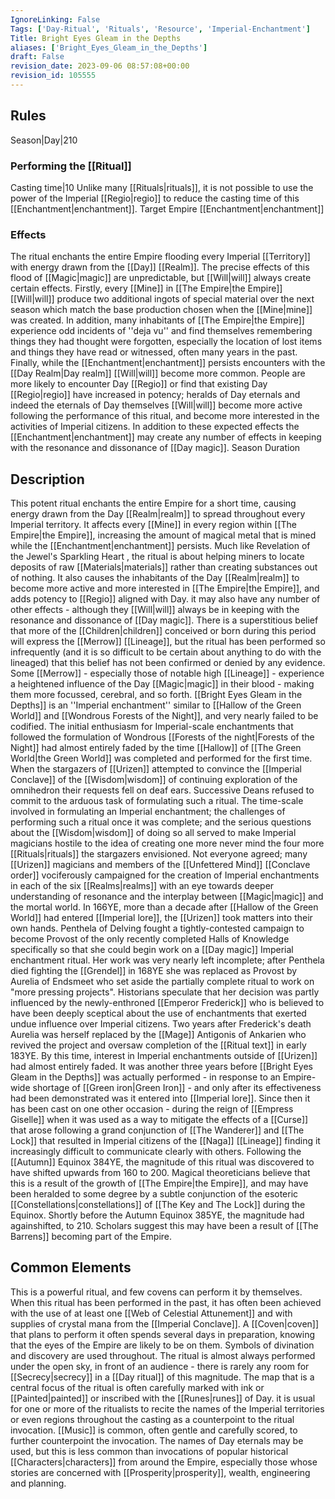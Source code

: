 ```yaml
---
IgnoreLinking: False
Tags: ['Day-Ritual', 'Rituals', 'Resource', 'Imperial-Enchantment']
Title: Bright Eyes Gleam in the Depths
aliases: ['Bright_Eyes_Gleam_in_the_Depths']
draft: False
revision_date: 2023-09-06 08:57:08+00:00
revision_id: 105555
---
```


## Rules
Season|Day|210 
### Performing the [[Ritual]]
Casting time|10 Unlike many [[Rituals|rituals]], it is not possible to use the power of the Imperial [[Regio|regio]] to reduce the casting time of this [[Enchantment|enchantment]].
Target Empire
[[Enchantment|enchantment]]
### Effects
The ritual enchants the entire Empire flooding every Imperial [[Territory]] with energy drawn from the [[Day]] [[Realm]]. The precise effects of this flood of [[Magic|magic]] are unpredictable, but [[Will|will]] always create certain effects. 
Firstly, every [[Mine]] in [[The Empire|the Empire]] [[Will|will]] produce two additional ingots of special material over the next season which match the base production chosen when the [[Mine|mine]] was created.
In addition, many inhabitants of [[The Empire|the Empire]] experience odd incidents of ''deja vu'' and find themselves remembering things they had thought were forgotten, especially the location of lost items and things they have read or witnessed, often many years in the past.
Finally, while the [[Enchantment|enchantment]] persists encounters with the [[Day Realm|Day realm]] [[Will|will]] become more common. People are more likely to encounter Day [[Regio]] or find that existing Day [[Regio|regio]] have increased in potency; heralds of Day eternals and indeed the eternals of Day themselves [[Will|will]] become more active following the performance of this ritual, and become more interested in the activities of Imperial citizens.
In addition to these expected effects the [[Enchantment|enchantment]] may create any number of effects in keeping with the resonance and dissonance of [[Day magic]].
Season Duration
## Description
This potent ritual enchants the entire Empire for a short time, causing energy drawn from the Day [[Realm|realm]] to spread throughout every Imperial territory. It affects every [[Mine]] in every region within [[The Empire|the Empire]], increasing the amount of magical metal that is mined while the [[Enchantment|enchantment]] persists. Much like Revelation of the Jewel's Sparkling Heart , the ritual is about helping miners to locate deposits of raw [[Materials|materials]] rather than creating substances out of nothing. It also causes the inhabitants of the Day [[Realm|realm]] to become more active and more interested in [[The Empire|the Empire]], and adds potency to [[Regio]] aligned with Day. it may also have any number of other effects - although they [[Will|will]] always be in keeping with the resonance and dissonance of [[Day magic]].
There is a superstitious belief that more of the [[Children|children]] conceived or born during this period will express the [[Merrow]] [[Lineage]], but the ritual has been performed so infrequently (and it is so difficult to be certain about anything to do with the lineaged) that this belief has not been confirmed or denied by any evidence. Some [[Merrow]] - especially those of notable high [[Lineage]] - experience a heightened influence of the Day [[Magic|magic]] in their blood - making them more focussed, cerebral, and so forth.
[[Bright Eyes Gleam in the Depths]] is an ''Imperial enchantment'' similar to [[Hallow of the Green World]] and [[Wondrous Forests of the Night]], and very nearly failed to be codified. The initial enthusiasm for Imperial-scale enchantments that followed the formulation of Wondrous [[Forests of the night|Forests of the Night]] had almost entirely faded by the time [[Hallow]] of [[The Green World|the Green World]] was completed and performed for the first time. When the stargazers of [[Urizen]] attempted to convince the [[Imperial Conclave]] of the [[Wisdom|wisdom]] of continuing exploration of the omnihedron their requests fell on deaf ears. Successive Deans refused to commit to the arduous task of formulating such a ritual. The time-scale involved in formulating an Imperial enchantment; the challenges of performing such a ritual once it was complete; and the serious questions about the [[Wisdom|wisdom]] of doing so all served to make Imperial magicians hostile to the idea of creating one more never mind the four more [[Rituals|rituals]] the stargazers envisioned. Not everyone agreed; many [[Urizen]] magicians and members of the [[Unfettered Mind]] [[Conclave order]] vociferously campaigned for the creation of Imperial enchantments in each of the six [[Realms|realms]] with an eye towards deeper understanding of resonance and the interplay between [[Magic|magic]] and the mortal world. 
In 166YE, more than a decade after [[Hallow of the Green World]] had entered [[Imperial lore]], the [[Urizen]] took matters into their own hands. Penthela of Delving fought a tightly-contested campaign to become Provost of the only recently completed Halls of Knowledge specifically so that she could begin work on a [[Day magic]] Imperial enchantment ritual. Her work was very nearly left incomplete; after Penthela died fighting the [[Grendel]] in 168YE she was replaced as Provost by Aurelia of Endsmeet who set aside the partially complete ritual to work on "more pressing projects". Historians speculate that her decision was partly influenced by the newly-enthroned [[Emperor Frederick]] who is believed to have been deeply sceptical about the use of enchantments that exerted undue influence over Imperial citizens. Two years after Frederick's death Aurelia was herself replaced by the [[Mage]] Antigonis of Ankarien who revived the project and oversaw completion of the [[Ritual text]] in early 183YE. 
By this time, interest in Imperial enchantments outside of [[Urizen]] had almost entirely faded. It was another three years before [[Bright Eyes Gleam in the Depths]] was actually performed - in response to an Empire-wide shortage of [[Green iron|Green Iron]] - and only after its effectiveness had been demonstrated was it entered into [[Imperial lore]]. Since then it has been cast on one other occasion - during the reign of [[Empress Giselle]] when it was used as a way to mitigate the effects of a [[Curse]] that arose following a grand conjunction of [[The Wanderer]] and [[The Lock]] that resulted in Imperial citizens of the [[Naga]] [[Lineage]] finding it increasingly difficult to communicate clearly with others.
Following the [[Autumn]] Equinox 384YE, the magnitude of this ritual was discovered to have shifted upwards from 160 to 200. Magical theoreticians believe that this is a result of the growth of [[The Empire|the Empire]], and may have been heralded to some degree by a subtle conjunction of the esoteric [[Constellations|constellations]] of [[The Key and The Lock]] during the Equinox. Shortly before the Autumn Equinox 385YE, the magnitude had againshifted, to 210. Scholars suggest this may have been a result of [[The Barrens]] becoming part of the Empire.
## Common Elements
This is a powerful ritual, and few covens can perform it by themselves. When this ritual has been performed in the past, it has often been achieved with the use of at least one [[Web of Celestial Attunement]] and with supplies of crystal mana from the [[Imperial Conclave]]. A [[Coven|coven]] that plans to perform it often spends several days in preparation, knowing that the eyes of the Empire are likely to be on them.
Symbols of divination and discovery are used throughout. The ritual is almost always performed under the open sky, in front of an audience - there is rarely any room for [[Secrecy|secrecy]] in a [[Day ritual]] of this magnitude. The map that is a central focus of the ritual is often carefully marked with ink or [[Painted|painted]] or inscribed with the [[Runes|runes]] of Day. it is usual for one or more of the ritualists to recite the names of the Imperial territories or even regions throughout the casting as a counterpoint to the ritual invocation. 
[[Music]] is common, often gentle and carefully scored, to further counterpoint the invocation. The names of Day eternals may be used, but this is less common than invocations of popular historical [[Characters|characters]] from around the Empire, especially those whose stories are concerned with [[Prosperity|prosperity]], wealth, engineering and planning.